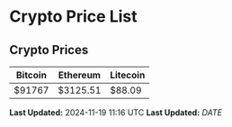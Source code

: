 # Crypto Price List

## Crypto Prices
| Bitcoin | Ethereum | Litecoin |
| ------- | -------- | -------- |
| $91767 | $3125.51 | $88.09 |
**Last Updated:** 2024-11-19 11:16 UTC
**Last Updated:** $DATE$
